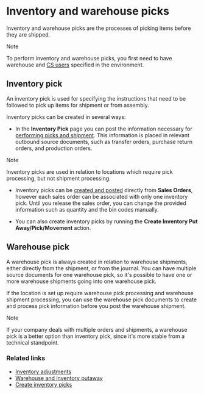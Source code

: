 # Inventory and warehouse picks

Inventory and warehouse picks are the processes of picking items before they are shipped.

> [!Note]
> To perform inventory and warehouse picks, you first need to have warehouse and [CS users](../howto/set-up-cs-users.md) specified in the environment.

## Inventory pick

An inventory pick is used for specifying the instructions that need to be followed to pick up items for shipment or from assembly. 

Inventory picks can be created in several ways:

- In the **Inventory Pick** page you can post the information necessary for [performing picks and shipment](../howto/create_inventory_pick.md). This information is placed in relevant outbound source documents, such as transfer orders, purchase return orders, and production orders.

> [!Note]
> Inventory picks are used in relation to locations which require pick processing, but not shipment processing.

- Inventory picks can be [created and posted](../howto/create_inventory_pick_sales_order.md) directly from **Sales Orders**, however each sales order can be associated with only one inventory pick. Until you release the sales order, you can change the provided information such as quantity and the bin codes manually. 

- You can also create inventory picks by running the **Create Inventory Put Away/Pick/Movement** action.

## Warehouse pick

A warehouse pick is always created in relation to warehouse shipments, either directly from the shipment, or from the journal. You can have multiple source documents for one warehouse pick, so it's possible to have one or more warehouse shipments going into one warehouse pick. 

If the location is set up require warehouse pick processing and warehouse shipment processing, you can use the warehouse pick documents to create and process pick information before you post the warehouse shipment. 

> [!Note]
> If your company deals with multiple orders and shipments, a warehouse pick is a better option than inventory pick, since it's more stable from a technical standpoint.

### Related links

- [Inventory adjustments](inventory_adjustments.md)
- [Warehouse and inventory putaway](warehouse_putaway.md)
- [Create inventory picks](../howto/create_inventory_pick.md)